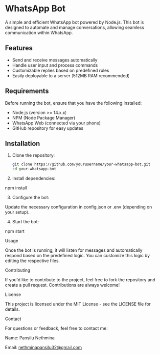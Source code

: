# WhatsApp Bot

A simple and efficient WhatsApp bot powered by Node.js. This bot is designed to automate and manage conversations, allowing seamless communication within WhatsApp.

## Features

- Send and receive messages automatically
- Handle user input and process commands
- Customizable replies based on predefined rules
- Easily deployable to a server (512MB RAM recommended)

## Requirements

Before running the bot, ensure that you have the following installed:

- Node.js (version >= 14.x.x)
- NPM (Node Package Manager)
- WhatsApp Web (connected via your phone)
- GitHub repository for easy updates

## Installation

1. Clone the repository:

   ```bash
   git clone https://github.com/yourusername/your-whatsapp-bot.git
   cd your-whatsapp-bot

2. Install dependencies:

npm install


3. Configure the bot:

Update the necessary configuration in config.json or .env (depending on your setup).



4. Start the bot:

npm start



Usage

Once the bot is running, it will listen for messages and automatically respond based on the predefined logic. You can customize this logic by editing the respective files.

Contributing

If you'd like to contribute to the project, feel free to fork the repository and create a pull request. Contributions are always welcome!

License

This project is licensed under the MIT License - see the LICENSE file for details.

Contact

For questions or feedback, feel free to contact me:

Name: Pansilu Nethmina

Email: nethminapansilu32@gmail.com


